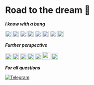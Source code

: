 
Road to the dream
 :flight_departure:
===============================================================================================================================

 ___I know with a bang___

<p align="left">
 <img src="https://media.giphy.com/media/ln7z2eWriiQAllfVcn/giphy.gif" height=20 width=20/>
<a href="https://www.typescriptlang.org/" target="_blank" rel="noreferrer"><img src="https://raw.githubusercontent.com/danielcranney/readme-generator/main/public/icons/skills/typescript-colored.svg" width="20" height="20" alt="TypeScript" /></a>
 <img src="https://media.giphy.com/media/RJzm826vu7WbJvBtxX/giphy.gif" height=20 width=20/>
 <a href="https://sass-lang.com/" target="_blank" rel="noreferrer"><img src="https://raw.githubusercontent.com/danielcranney/readme-generator/main/public/icons/skills/sass-colored.svg" width="20" height="20" alt="Sass" /></a>
   <img src="https://media.giphy.com/media/JLE3Q31O7Tly08kTbj/giphy.gif" height=20 width=20/>
  <img src="https://media.giphy.com/media/lRNinuXDDLgR7Oe8LY/giphy.gif" height=20 width=20/>
 <a href="https://vitejs.dev/" target="_blank" rel="noreferrer"><img src="https://raw.githubusercontent.com/danielcranney/readme-generator/main/public/icons/skills/vite-colored.svg" width="20" height="20" alt="Vite" /></a>
 <a href="https://www.figma.com/" target="_blank" rel="noreferrer"><img src="https://raw.githubusercontent.com/danielcranney/readme-generator/main/public/icons/skills/figma-colored.svg" width="20" height="20" alt="Figma" /></a>
 
 ___Further perspective___
 
 <p align="left">
 <img src="https://media.giphy.com/media/VgGthkhUvGgOit7Y9i/giphy.gif" height=20 width=20/>
<a href="https://webpack.js.org/" target="_blank" rel="noreferrer"><img src="https://raw.githubusercontent.com/danielcranney/readme-generator/main/public/icons/skills/webpack-colored.svg" width="20" height="20" alt="Webpack" /></a>
<a href="https://nextjs.org/docs" target="_blank" rel="noreferrer"><img src="https://raw.githubusercontent.com/danielcranney/readme-generator/main/public/icons/skills/nextjs-colored.svg" width="20" height="20" alt="NextJs" /></a>
<a href="https://nuxtjs.org/" target="_blank" rel="noreferrer"><img src="https://raw.githubusercontent.com/danielcranney/readme-generator/main/public/icons/skills/nuxtjs-colored.svg" width="20" height="20" alt="Nuxtjs" /></a>
<a href="https://docs.nestjs.com/" target="_blank" rel="noreferrer"><img src="https://raw.githubusercontent.com/danielcranney/readme-generator/main/public/icons/skills/nestjs-colored.svg" width="20" height="20" alt="NestJS" /></a>
<img src="https://media.giphy.com/media/C8Tij3iox3coBSqVWE/giphy.gif" height=25 width=25/>
<img src="https://media.giphy.com/media/kH1DBkPNyZPOk0BxrM/giphy.gif" height=20 width=20/>


___For all questions___


[![Telegram](https://img.shields.io/badge/-Telegram-063a6b?style=for-the-badge&logo=telegram&logoColor=fff)](https://t.me/Yaris_Rus_IT)


